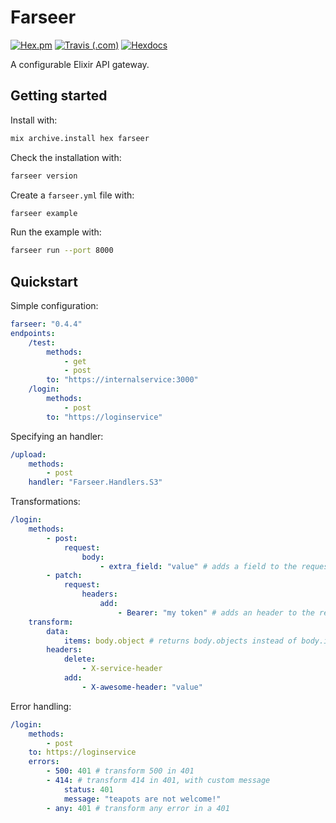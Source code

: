 # Farseer

[![Hex.pm](https://img.shields.io/hexpm/v/farseer.svg?style=for-the-badge)](https://hex.pm/packages/farseer)
[![Travis (.com)](https://img.shields.io/travis/com/strangemachines/farseer.svg?style=for-the-badge)](https://travis-ci.com/strangemachines/farseer)
[![Hexdocs](https://img.shields.io/badge/docs-hexdocs-blueviolet.svg?style=for-the-badge)](https://hexdocs.pm/farseer)

A configurable Elixir API gateway.

## Getting started

Install with:

```sh
mix archive.install hex farseer
```

Check the installation with:

```sh
farseer version
```

Create a `farseer.yml` file with:

```sh
farseer example
```

Run the example with:

```sh
farseer run --port 8000
```

## Quickstart

Simple configuration:

```yaml
farseer: "0.4.4"
endpoints:
    /test:
        methods:
            - get
            - post
        to: "https://internalservice:3000"
    /login:
        methods:
            - post
        to: "https://loginservice"
```


Specifying an handler:


```yaml
/upload:
    methods:
        - post
    handler: "Farseer.Handlers.S3"
```

Transformations:

```yaml
/login:
    methods:
        - post:
            request:
                body:
                    - extra_field: "value" # adds a field to the request body
        - patch:
            request:
                headers:
                    add:
                        - Bearer: "my token" # adds an header to the request
    transform:
        data:
            items: body.object # returns body.objects instead of body.items
        headers:
            delete:
                - X-service-header
            add:
                - X-awesome-header: "value"
```

Error handling:

```yaml
/login:
    methods:
        - post
    to: https://loginservice
    errors:
        - 500: 401 # transform 500 in 401
        - 414: # transform 414 in 401, with custom message
            status: 401
            message: "teapots are not welcome!"
        - any: 401 # transform any error in a 401
```
